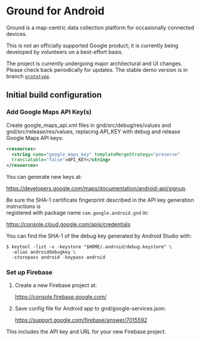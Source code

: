 # Ground for Android

Ground is a map-centric data collection platform for occasionally
connected devices.

This is not an officially supported Google product; it is currently
being developed by volunteers on a best-effort basis.

The project is currently undergoing major architectural and UI changes.
Please check back periodically for updates. The stable demo version is
in branch [`prototype`](https://github.com/google/ground-android/tree/prototype).

## Initial build configuration

### Add Google Maps API Key(s)

Create google_maps_api.xml files in gnd/src/debug/res/values and
gnd/src/release/res/values, replacing API_KEY with debug and release Google Maps
API keys:

``` xml
<resources>
  <string name="google_maps_key" templateMergeStrategy="preserve"
  translatable="false">API_KEY</string>
</resources>
```

You can generate new keys at:

  https://developers.google.com/maps/documentation/android-api/signup.

Be sure the SHA-1 certificate fingerprint described in the API key generation instructions is  
registered with package name ```com.google.android.gnd``` in:

  https://console.cloud.google.com/apis/credentials

You can find the SHA-1 of the debug key generated by Android Studio with:

```
$ keytool -list -v -keystore "$HOME/.android/debug.keystore" \
  -alias androiddebugkey \
  -storepass android -keypass android
```

### Set up Firebase

1. Create a new Firebase project at:

    https://console.firebase.google.com/

2. Save config file for Android app to gnd/google-services.json:

    https://support.google.com/firebase/answer/7015592

This includes the API key and URL for your new Firebase project.
